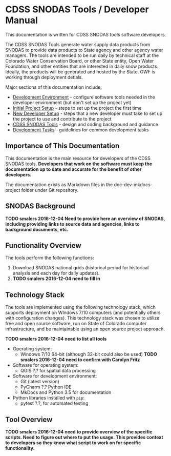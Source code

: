 # CDSS SNODAS Tools / Developer Manual

This documentation is written for CDSS SNODAS tools software developers.

The CDSS SNODAS Tools generate water supply data products from SNODAS
to provide data products to State agency and other agency water managers.
The tools are intended to be run daily by technical staff at the Colorado Water Conservation Board, or other State entity,
Open Water Foundation, and other entities that are interested in daily snow products.
Ideally, the products will be generated and hosted by the State.  OWF is working through deployment detials.

Major sections of this documentation include:

* [Development Environment](dev-env/overview) - configure software tools needed in the developer environment (but don't set up the project yet)
* [Initial Project Setup](project-init/overview) - steps to set up the project the first time
* [New Developer Setup](dev-new/overview) - steps that a new developer must take to set up the project to use and contribute to the project
* [CDSS SNODAS Tools](code/overview) - design and coding background and guidance
* [Development Tasks](dev-tasks/overview) - guidelines for common development tasks

## Importance of This Documentation

This documentation is the main resource for developers of the CDSS SNODAS tools.
**Developers that work on the software must keep the documentation up to date and accurate for the benefit
of other developers.**

The documentation exists as Markdown files in the doc-dev-mkdocs-project folder under Git repository.

## SNODAS Background

**TODO smalers 2016-12-04 Need to provide here an overview of SNODAS, including providing links to source data and agencies,
links to background documents, etc.**

## Functionality Overview

The tools perform the following functions:

1. Download SNODAS national grids (historical period for historical analysis and each day for daily updates).
2. **TODO smalers 2016-12-04 need to fill in**

## Technology Stack

The tools are implemented using the following technology stack,
which supports deployment on WIndows 7/10 computers (and potentially others with configuration changes).
This technology stack was chosen to utilize free and open source software, run on State of Colorado computer infrastructure,
and be maintainable using an open source project approach.

**TODO smalers 2016-12-04 need to list all tools**

* Operating system:
	* Windows 7/10 64-bit (although 32-bit could also be used) **TODO smalers 2016-12-04 need to confirm with Carolyn Fritz**
* Software for operating system:
	* QGIS ?.? for spatial data processing
* Software for development environment:
	* Git (latest version)
	* PyCharm ?.? Python IDE
	* MkDocs and Python 3.5 for documentation
* Python libraries installed with `pip`:
	* pytest ?.?, for automated testing

## Tool Overview

**TODO smalers 2016-12-04 need to provide overview of the specific scripts.  Need to figure out where to put the usage.
This provides context to developers so they know what script to work on for specific functionality.**
